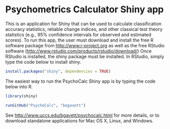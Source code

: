 # Psychometrics Calculator Shiny app

This is an application for Shiny that can be used to calculate classification accuracy statistics, reliable change indices, and other classical test theory statistics (e.g., 95% confidence intervals for observed and estimated scores).
To run this app, the user must download and install the free R software package from http://www.r-project.org as well as the free RStudio software (http://www.rstudio.com/products/rstudio/download/) Once RStudio is installed, the shiny package must be installed. In RStudio, simply type the code below to install shiny.

```R
install.packages("shiny", dependencies = TRUE)
```

The easiest way to run the PsychoCalc Shiny app is by typing the code below into R.

```R
library(shiny)

runGitHub("PsychoCalc", "begavett")
```

See http://www.uccs.edu/bgavett/psychocalc.html for more details, or to download standalone applications for Mac OS X, Linux, and Windows.
